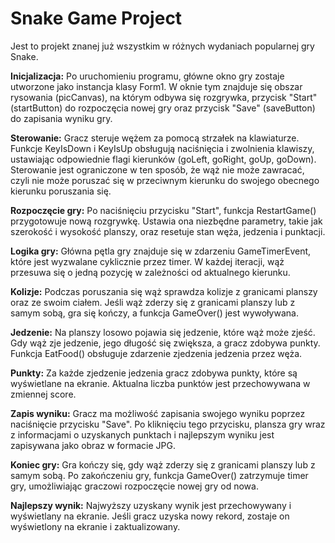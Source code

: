 # Snake Game Project

Jest to projekt znanej już wszystkim w różnych wydaniach popularnej gry Snake. 

**Inicjalizacja:** Po uruchomieniu programu, główne okno gry zostaje utworzone jako instancja klasy Form1. W oknie tym znajduje się obszar rysowania (picCanvas), na którym odbywa się rozgrywka, przycisk "Start" (startButton) do rozpoczęcia nowej gry oraz przycisk "Save" (saveButton) do zapisania wyniku gry.

**Sterowanie:** Gracz steruje wężem za pomocą strzałek na klawiaturze. Funkcje KeyIsDown i KeyIsUp obsługują naciśnięcia i zwolnienia klawiszy, ustawiając odpowiednie flagi kierunków (goLeft, goRight, goUp, goDown). Sterowanie jest ograniczone w ten sposób, że wąż nie może zawracać, czyli nie może poruszać się w przeciwnym kierunku do swojego obecnego kierunku poruszania się.

**Rozpoczęcie gry:** Po naciśnięciu przycisku "Start", funkcja RestartGame() przygotowuje nową rozgrywkę. Ustawia ona niezbędne parametry, takie jak szerokość i wysokość planszy, oraz resetuje stan węża, jedzenia i punktacji.

**Logika gry:** Główna pętla gry znajduje się w zdarzeniu GameTimerEvent, które jest wyzwalane cyklicznie przez timer. W każdej iteracji, wąż przesuwa się o jedną pozycję w zależności od aktualnego kierunku.

**Kolizje:** Podczas poruszania się wąż sprawdza kolizje z granicami planszy oraz ze swoim ciałem. Jeśli wąż zderzy się z granicami planszy lub z samym sobą, gra się kończy, a funkcja GameOver() jest wywoływana.

**Jedzenie:** Na planszy losowo pojawia się jedzenie, które wąż może zjeść. Gdy wąż zje jedzenie, jego długość się zwiększa, a gracz zdobywa punkty. Funkcja EatFood() obsługuje zdarzenie zjedzenia jedzenia przez węża.

**Punkty:** Za każde zjedzenie jedzenia gracz zdobywa punkty, które są wyświetlane na ekranie. Aktualna liczba punktów jest przechowywana w zmiennej score.

**Zapis wyniku:** Gracz ma możliwość zapisania swojego wyniku poprzez naciśnięcie przycisku "Save". Po kliknięciu tego przycisku, plansza gry wraz z informacjami o uzyskanych punktach i najlepszym wyniku jest zapisywana jako obraz w formacie JPG.

**Koniec gry:** Gra kończy się, gdy wąż zderzy się z granicami planszy lub z samym sobą. Po zakończeniu gry, funkcja GameOver() zatrzymuje timer gry, umożliwiając graczowi rozpoczęcie nowej gry od nowa.

**Najlepszy wynik:** Najwyższy uzyskany wynik jest przechowywany i wyświetlany na ekranie. Jeśli gracz uzyska nowy rekord, zostaje on wyświetlony na ekranie i zaktualizowany.
